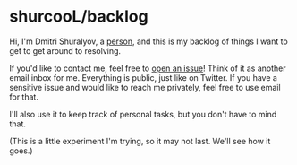 shurcooL/backlog
================

Hi, I'm Dmitri Shuralyov, a [person](https://dmitri.shuralyov.com), and this is my backlog of things I want to get to get around to resolving.

If you'd like to contact me, feel free to [open an issue](https://github.com/shurcooL/backlog/issues/new)! Think of it as another email inbox for me. Everything is public, just like on Twitter. If you have a sensitive issue and would like to reach me privately, feel free to use email for that.

I'll also use it to keep track of personal tasks, but you don't have to mind that.

(This is a little experiment I'm trying, so it may not last. We'll see how it goes.)
